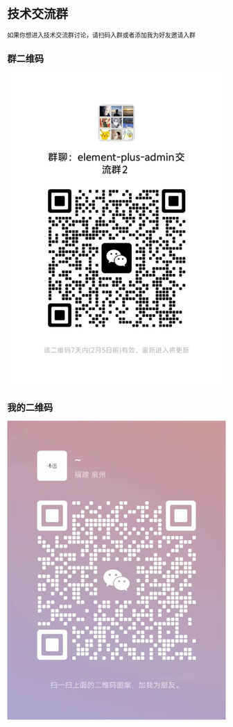 # 技术交流群

如果你想进入技术交流群讨论，请扫码入群或者添加我为好友邀请入群

## 群二维码

<img src = "https://github.com/kailong321200875/my-image/raw/master/WechatIMG419.jpg" />

## 我的二维码

<img src = "https://github.com/kailong321200875/my-image/raw/master/me.jpg" />
